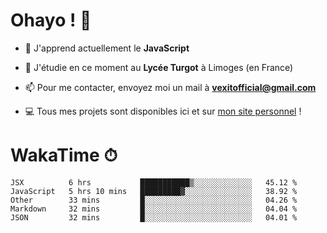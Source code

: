# Ohayo ! 🌃

- 🔭 J'apprend actuellement le **JavaScript**

- 🌱 J'étudie en ce moment au **Lycée Turgot** à Limoges (en France)

- 📫 Pour me contacter, envoyez moi un mail à <a href="mailto:vexitofficial@gmail.com">**vexitofficial@gmail.com**</a>

- 💻 Tous mes projets sont disponibles ici et sur <a href="https://www.vexcited.me">mon site personnel</a> !

# WakaTime ⏱

<!--START_SECTION:waka-->
```text
JSX          6 hrs           ███████████▒░░░░░░░░░░░░░   45.12 % 
JavaScript   5 hrs 10 mins   █████████▓░░░░░░░░░░░░░░░   38.92 % 
Other        33 mins         █░░░░░░░░░░░░░░░░░░░░░░░░   04.26 % 
Markdown     32 mins         █░░░░░░░░░░░░░░░░░░░░░░░░   04.04 % 
JSON         32 mins         █░░░░░░░░░░░░░░░░░░░░░░░░   04.01 % 
```
<!--END_SECTION:waka-->
